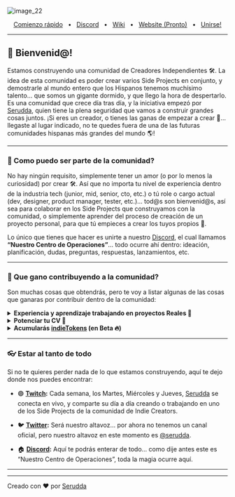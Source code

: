 ![image_22](https://user-images.githubusercontent.com/10075532/227379966-f688681c-ea72-44e3-afb9-357b4c05178d.png)


<div align="center">
  <a href="https://github.com/Indie-Creator-Community/indie-creators-community/wiki/1-%C2%B7-Bienvenid@-%F0%9F%91%8B" target="_blank">Comienzo rápido</a>
  <span>&nbsp;&nbsp;•&nbsp;&nbsp;</span>
  <a href="https://discord.gg/Qncuxgcgsn" target="_blank">Discord</a>
  <span>&nbsp;&nbsp;•&nbsp;&nbsp;</span>
  <a href="https://github.com/Indie-Creator-Community/indie-creators-community/wiki/1-%C2%B7-Bienvenid@-%F0%9F%91%8B" target="_blank">Wiki</a>
  <span>&nbsp;&nbsp;•&nbsp;&nbsp;</span>
  <a href="https://discord.gg/Qncuxgcgsn" target="_blank">Website (Pronto)</a>
  <span>&nbsp;&nbsp;•&nbsp;&nbsp;</span>
  <a href="https://discord.gg/Qncuxgcgsn" target="_blank">Unirse!</a>
  <br />
  <hr />
</div>

## 👋 Bienvenid@!

Estamos construyendo una comunidad de Creadores Independientes 🛠️. La idea de esta comunidad es poder crear varios Side Projects en conjunto, y demostrarle al mundo entero que los Hispanos tenemos muchísimo talento… que somos un gigante dormido, y que llego la hora de despertarlo.
Es una comunidad que crece día tras día, y la iniciativa empezó por [Serudda](https://twitter.com/serudda), quien tiene la plena seguridad que vamos a construir grandes cosas juntos. ¡Si eres un creador, o tienes las ganas de empezar a crear 🚀… llegaste al lugar indicado, no te quedes fuera de una de las futuras comunidades hispanas más grandes del mundo 🌎!

-----

### 🍿 Como puedo ser parte de la comunidad?

No hay ningún requisito, simplemente tener un amor (o por lo menos la curiosidad) por crear 🛠️. Así que no importa tu nivel de experiencia dentro de la industria tech (junior, mid, senior, cto, etc.) o tú role o cargo actual (dev, designer, product manager, tester, etc.)… tod@s son bienvenid@s, así sea para colaborar en los Side Projects que construyamos con la comunidad, o simplemente aprender del proceso de creación de un proyecto personal, para que tú empieces a crear los tuyos propios 🥳.

Lo único que tienes que hacer es unirte a nuestro [Discord](https://discord.gg/Qncuxgcgsn), el cual llamamos **“Nuestro Centro de Operaciones”**… todo ocurre ahí dentro: ideación, planificación, dudas, preguntas, respuestas, lanzamientos, etc.

-----

### 🦦 Que gano contribuyendo a la comunidad?

Son muchas cosas que obtendrás, pero te voy a listar algunas de las cosas que ganaras por contribuir dentro de la comunidad:

<details> 
	<summary><strong>Experiencia y aprendizaje trabajando en proyectos Reales 🦆</strong></summary>
	<p>Aprenderás todo el flujo de creación de un Side Project digital (búsqueda de problemas a resolver, buscar una solución a dicho problema, construir una solución en menos de 2 semanas, lanzar al mundo tu solución, evaluar si tu solución es valiosa y resuelve el problema real que están teniendo tus usuarios, he iterar rápidamente para darle valor constante a tus usuarios, y lograr así llegar a más personas).</p>

</details>


<details> 
	<summary><strong>Potenciar tu CV 📄</strong></summary>	
	<p>Podrás poner en tu CV o LinkedIn que haces parte de la comunidad, y que has aportado en uno o varios Proyectos REALES… Serudda daría su aval de que eres miembro activo y que colaboras activamente en uno o varios proyectos.</p>

</details>

<details> 
	<summary><strong>Acumularás <a href="https://github.com/Indie-Creator-Community/indie-creators-community/wiki/2-%C2%B7-Recompensas-%F0%9F%92%8E#que-son-los-indietokens">indieTokens</a> (en Beta 🔥)</strong></summary>
	<p>Nuestra moneda virtual, que ayuda a mostrarle a los demás miembros de la comunidad todo el aporte que has brindado. Más adelante, cuando incluyamos una “Tienda” virtual, la idea es que puedas canjear tus indieTokens por items de la tienda, e.j. una suscripción anual en Platzi o Coursera, una mentoría 1:1 de 1 hora con Serudda, algún periférico que necesites cambiar (mouse, teclado, etc.) <strong>OJO: todo esto depende de si el Side Project en el que has contribuido, está generando ingresos reales. Te invito a leer un poco más sobre las <a href="https://github.com/Indie-Creator-Community/indie-creators-community/wiki/2-%C2%B7-Recompensas-%F0%9F%92%8E">Recompensas</a>. </strong></p>

</details>

-----

### 👓 Estar al tanto de todo

Si no te quieres perder nada de lo que estamos construyendo, aquí te dejo donde nos puedes encontrar:

- 🟣 **[Twitch](https://www.twitch.tv/serudda):** Cada semana, los Martes, Miércoles y Jueves, [Serudda](https://www.twitch.tv/serudda) se conecta en vivo, y comparte su día a día creando o trabajando en uno de los Side Projects de la comunidad de Indie Creators.

- 🐦 **[Twitter](https://twitter.com/serudda):** Será nuestro altavoz… por ahora no tenemos un canal oficial, pero nuestro altavoz en este momento es [@serudda](https://twitter.com/serudda).

- 🏠 **[Discord](https://discord.gg/Qncuxgcgsn):** Aquí te podrás enterar de todo… como dije antes este es “Nuestro Centro de Operaciones”, toda la magia ocurre aquí.


-----

<!-- readme: contributors -start -->
<!-- readme: contributors -end -->

-----


Creado con ❤️ por [Serudda](https://www.twitter.com/serudda)
